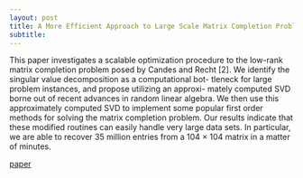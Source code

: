 ```yaml
---
layout: post
title: A More Efficient Approach to Large Scale Matrix Completion Problems
subtitle:
---
```


This paper investigates a scalable optimization procedure to the low-rank matrix completion problem posed by Candes and Recht [2]. We identify the singular value decomposition as a computational bot- tleneck for large problem instances, and propose utilizing an approxi- mately computed SVD borne out of recent advances in random linear algebra. We then use this approximately computed SVD to implement some popular first order methods for solving the matrix completion problem. Our results indicate that these modified routines can easily handle very large data sets. In particular, we are able to recover 35 million entries from a 104 × 104 matrix in a matter of minutes.

[paper](/assets/matrix_completion.pdf)
